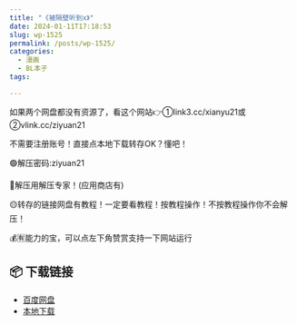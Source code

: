 ```yaml
---
title: "《被隔壁听到x》"
date: 2024-01-11T17:18:53
slug: wp-1525
permalink: /posts/wp-1525/
categories:
  - 漫画
  - BL本子
tags:

---
```


如果两个网盘都没有资源了，看这个网站👉①link3.cc/xianyu21或②vlink.cc/ziyuan21

不需要注册账号！直接点本地下载转存OK？懂吧！

🟢解压密码:ziyuan21

🔵解压用解压专家！(应用商店有)

🟡转存的链接网盘有教程！一定要看教程！按教程操作！不按教程操作你不会解压！

💰🈶能力的宝，可以点左下角赞赏支持一下网站运行

## 📦 下载链接
- [百度网盘](https://blziyuan21.com/pay-download/1525?key=8c6f682ada&down_id=0)
- [本地下载](https://blziyuan21.com/pay-download/1525?key=8c6f682ada&down_id=1)

